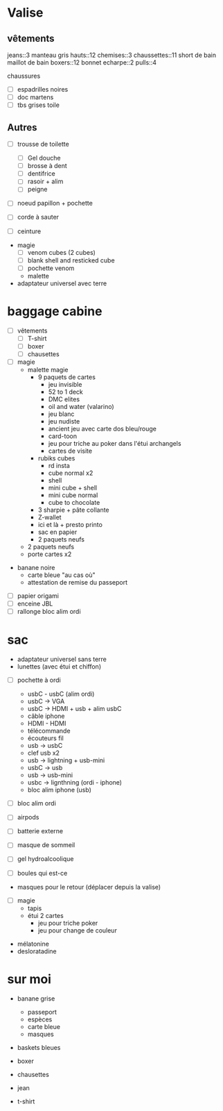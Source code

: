 # Valise
## vêtements
jeans::3
manteau gris
hauts::12
chemises::3
chaussettes::11
short de bain
maillot de bain
boxers::12
bonnet
echarpe::2
pulls::4

chaussures
 - [ ] espadrilles noires
 - [ ] doc martens
 - [ ] tbs grises toile

## Autres
 - [ ] trousse de toilette
     - [ ] Gel douche
     - [ ] brosse à dent
     - [ ] dentifrice
     - [ ] rasoir + alim
     - [ ] peigne
 - [ ] noeud papillon + pochette
 - [ ] corde à sauter
 - [ ] ceinture
 

 - magie
     - [ ] venom cubes (2 cubes)
     - [ ] blank shell and resticked cube
     - [ ] pochette venom
     - malette
 - adaptateur universel avec terre

# baggage cabine 
 - [ ] vêtements
     - [ ] T-shirt
     - [ ] boxer
     - [ ] chausettes

 - [ ] magie
     - malette magie
         - 9 paquets de cartes
             - jeu invisible
             - 52 to 1 deck
             - DMC elites
             - oil and water (valarino)
             - jeu blanc
             - jeu nudiste
             - ancient jeu avec carte dos bleu/rouge
             - card-toon
             - jeu pour triche au poker dans l'étui archangels
             - cartes de visite
         - rubiks cubes
             - rd insta
             - cube normal x2
             - shell
             - mini cube + shell
             - mini cube normal
             - cube to chocolate
         - 3 sharpie + pâte collante
         - Z-wallet
         - ici et là + presto printo
         - sac en papier
         - 2 paquets neufs
     - 2 paquets neufs
     - porte cartes x2

 - banane noire
     - carte bleue "au cas où"
     - attestation de remise du passeport

 
- [ ] papier origami
- [ ] enceine JBL
- [ ] rallonge bloc alim ordi

# sac
 - adaptateur universel sans terre
 - lunettes (avec étui et chiffon)
 
 - [ ] pochette à ordi
     - usbC - usbC (alim ordi)
     - usbC -> VGA
     - usbC -> HDMI + usb + alim usbC
     - câble iphone
     - HDMI - HDMI
     - télécommande
     - écouteurs fil
     - usb -> usbC
     - clef usb x2
     - usb -> lightning + usb-mini
     - usbC -> usb
     - usb -> usb-mini
     - usbc -> lignthning (ordi - iphone)
     - bloc alim iphone (usb)
 - [ ] bloc alim ordi
 - [ ] airpods
 
 - [ ] batterie externe
 - [ ] masque de sommeil
 - [ ] gel hydroalcoolique
 - [ ] boules qui est-ce
 - masques pour le retour (déplacer depuis la valise)
 
 - [ ] magie
     - tapis
     - étui 2 cartes
         - jeu pour triche poker
         - jeu pour change de couleur

- mélatonine
- desloratadine

# sur moi

- banane grise
    - passeport
    - espèces
    - carte bleue
    - masques

- baskets bleues
- boxer
- chausettes
- jean
- t-shirt

